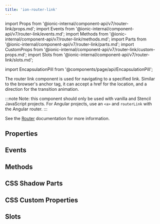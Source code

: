 ```yaml
---
title: 'ion-router-link'
---
```


import Props from '@ionic-internal/component-api/v7/router-link/props.md';
import Events from '@ionic-internal/component-api/v7/router-link/events.md';
import Methods from '@ionic-internal/component-api/v7/router-link/methods.md';
import Parts from '@ionic-internal/component-api/v7/router-link/parts.md';
import CustomProps from '@ionic-internal/component-api/v7/router-link/custom-props.md';
import Slots from '@ionic-internal/component-api/v7/router-link/slots.md';

<head>
  <title>ion-router-link: Navigate To a Specified Link</title>
  <meta
    name="description"
    content="Use the ion-router-link component to navigate to a specified link. The router link can accept an href for location and a direction for the transition animation."
  />
</head>

import EncapsulationPill from '@components/page/api/EncapsulationPill';

<EncapsulationPill type="shadow" />

The router link component is used for navigating to a specified link. Similar to the browser's anchor tag, it can accept a href for the location, and a direction for the transition animation.

:::note
Note: this component should only be used with vanilla and Stencil JavaScript projects. For Angular projects, use an `<a>` and `routerLink` with the Angular router.
:::

See the [Router](./router) documentation for more information.

## Properties

<Props />

## Events

<Events />

## Methods

<Methods />

## CSS Shadow Parts

<Parts />

## CSS Custom Properties

<CustomProps />

## Slots

<Slots />
